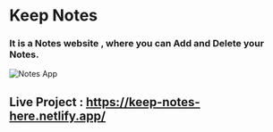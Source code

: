 # Keep Notes

### It is a Notes website , where you can Add and Delete your Notes.

![Notes App](https://user-images.githubusercontent.com/104242641/212847119-e4f4dbea-7ed4-4d23-990e-b883eacc24a5.png)

## Live Project : https://keep-notes-here.netlify.app/
